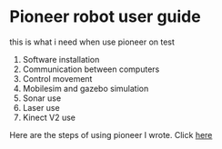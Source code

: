 # Pioneer robot user guide

this is what i need when use pioneer on test

1. Software installation
2. Communication between computers
3. Control movement
4. Mobilesim and gazebo simulation
5. Sonar use
6. Laser use
7. Kinect V2 use

Here are the steps of using pioneer I wrote. Click [here](https://ottsion.github.io/2017/2017-06-24-pioneer-laser/)
